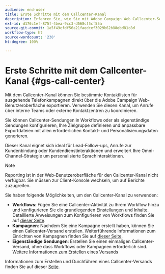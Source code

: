 ```yaml
---
audience: end-user
title: Erste Schritte mit dem Callcenter-Kanal
description: Erfahren Sie, wie Sie mit Adobe Campaign Web Callcenter-Sendungen erstellen und durchführen
exl-id: d176c1ef-875f-4bea-9cc3-d568cf5cf55a
source-git-commit: 1a5f49cfdf56a21faedcef3029b62b88ebd81c8d
workflow-type: ht
source-wordcount: '230'
ht-degree: 100%

---
```


# Erste Schritte mit dem Callcenter-Kanal {#gs-call-center}

Mit dem Callcenter-Kanal können Sie bestimmte Kontaktlisten für ausgehende Telefonkampagnen direkt über die Adobe Campaign Web-Benutzeroberfläche exportieren. Verwenden Sie diesen Kanal, um Anrufe über interne Teams oder externe Kontaktzentren zu koordinieren.

Sie können Callcenter-Sendungen in Workflows oder als eigenständige Sendungen konfigurieren, Ihre Zielgruppe definieren und anpassbare Exportdateien mit allen erforderlichen Kontakt- und Personalisierungsdaten generieren.

Dieser Kanal eignet sich ideal für Lead-Follow-ups, Anrufe zur Kundenbindung oder Kundendienstinteraktionen und erweitert Ihre Omni-Channel-Strategie um personalisierte Sprachinteraktionen.

>[!NOTE]
>
>Reporting ist in der Web-Benutzeroberfläche für den Callcenter-Kanal nicht verfügbar. Sie müssen zur Client-Konsole wechseln, um auf Berichte zuzugreifen.

Sie haben folgende Möglichkeiten, um den Callcenter-Kanal zu verwenden:

* **Workflows**: Fügen Sie eine Callcenter-Aktivität zu Ihrem Workflow hinzu und konfigurieren Sie die grundlegenden Einstellungen und Inhalte. Detaillierte Anweisungen zum Konfigurieren von Workflows finden Sie auf [dieser Seite](../workflows/gs-workflow-creation.md).
* **Kampagnen**: Nachdem Sie eine Kampagne erstellt haben, können Sie einen Callcenter-Versand erstellen. Weiterführende Informationen zum Einrichten von Kampagnen finden Sie auf [dieser Seite](../campaigns/gs-campaigns.md).
* **Eigenständige Sendungen**: Erstellen Sie einen einmaligen Callcenter-Versand, ohne dass Workflows oder Kampagnen erforderlich sind. [Weitere Informationen zum Erstellen eines Versands](../msg/gs-deliveries.md)

Informationen zum Erstellen und Durchführen eines Callcenter-Versands finden Sie auf dieser [Seite](../call-center/create-call-center.md).
